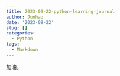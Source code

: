 ```yaml
---
title: 2023-09-22-python-learning-journal
author: Junhao
date: '2023-09-22'
slug: []
categories:
  - Python
tags:
  - Markdown
---
```

  加油。